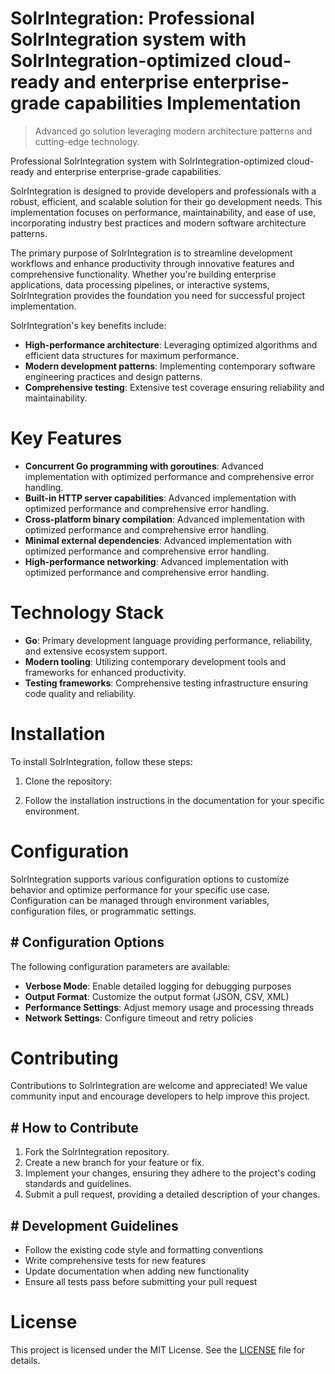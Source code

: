 <!-- fallback_SolrIntegration_20250824101234_85712 -->

# SolrIntegration: Professional SolrIntegration system with SolrIntegration-optimized cloud-ready and enterprise enterprise-grade capabilities Implementation
> Advanced go solution leveraging modern architecture patterns and cutting-edge technology.

Professional SolrIntegration system with SolrIntegration-optimized cloud-ready and enterprise enterprise-grade capabilities.

SolrIntegration is designed to provide developers and professionals with a robust, efficient, and scalable solution for their go development needs. This implementation focuses on performance, maintainability, and ease of use, incorporating industry best practices and modern software architecture patterns.

The primary purpose of SolrIntegration is to streamline development workflows and enhance productivity through innovative features and comprehensive functionality. Whether you're building enterprise applications, data processing pipelines, or interactive systems, SolrIntegration provides the foundation you need for successful project implementation.

SolrIntegration's key benefits include:

* **High-performance architecture**: Leveraging optimized algorithms and efficient data structures for maximum performance.
* **Modern development patterns**: Implementing contemporary software engineering practices and design patterns.
* **Comprehensive testing**: Extensive test coverage ensuring reliability and maintainability.

# Key Features

* **Concurrent Go programming with goroutines**: Advanced implementation with optimized performance and comprehensive error handling.
* **Built-in HTTP server capabilities**: Advanced implementation with optimized performance and comprehensive error handling.
* **Cross-platform binary compilation**: Advanced implementation with optimized performance and comprehensive error handling.
* **Minimal external dependencies**: Advanced implementation with optimized performance and comprehensive error handling.
* **High-performance networking**: Advanced implementation with optimized performance and comprehensive error handling.

# Technology Stack

* **Go**: Primary development language providing performance, reliability, and extensive ecosystem support.
* **Modern tooling**: Utilizing contemporary development tools and frameworks for enhanced productivity.
* **Testing frameworks**: Comprehensive testing infrastructure ensuring code quality and reliability.

# Installation

To install SolrIntegration, follow these steps:

1. Clone the repository:


2. Follow the installation instructions in the documentation for your specific environment.

# Configuration

SolrIntegration supports various configuration options to customize behavior and optimize performance for your specific use case. Configuration can be managed through environment variables, configuration files, or programmatic settings.

## # Configuration Options

The following configuration parameters are available:

* **Verbose Mode**: Enable detailed logging for debugging purposes
* **Output Format**: Customize the output format (JSON, CSV, XML)
* **Performance Settings**: Adjust memory usage and processing threads
* **Network Settings**: Configure timeout and retry policies

# Contributing

Contributions to SolrIntegration are welcome and appreciated! We value community input and encourage developers to help improve this project.

## # How to Contribute

1. Fork the SolrIntegration repository.
2. Create a new branch for your feature or fix.
3. Implement your changes, ensuring they adhere to the project's coding standards and guidelines.
4. Submit a pull request, providing a detailed description of your changes.

## # Development Guidelines

* Follow the existing code style and formatting conventions
* Write comprehensive tests for new features
* Update documentation when adding new functionality
* Ensure all tests pass before submitting your pull request

# License

This project is licensed under the MIT License. See the [LICENSE](https://github.com/Jennifercruz23/SolrIntegration/blob/main/LICENSE) file for details.
